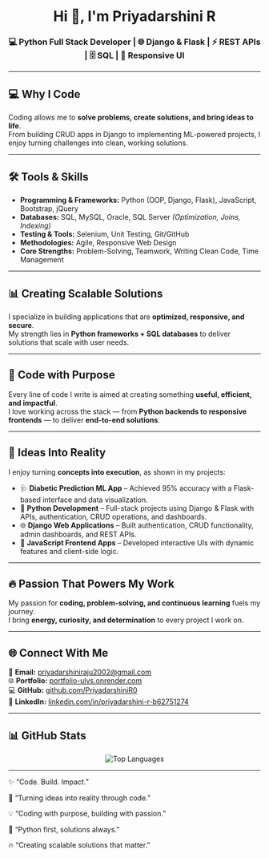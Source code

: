 <h1 align="center">Hi 👋, I'm Priyadarshini R</h1>
<h3 align="center">💻 Python Full Stack Developer | 🌐 Django & Flask | ⚡ REST APIs | 🗄️ SQL | 🎨 Responsive UI</h3>  

---

## 💻 Why I Code  
Coding allows me to **solve problems, create solutions, and bring ideas to life**.  
From building CRUD apps in Django to implementing ML-powered projects, I enjoy turning challenges into clean, working solutions.  

---

## 🛠️ Tools & Skills  

- **Programming & Frameworks:** Python (OOP, Django, Flask), JavaScript, Bootstrap, jQuery  
- **Databases:** SQL, MySQL, Oracle, SQL Server *(Optimization, Joins, Indexing)*  
- **Testing & Tools:** Selenium, Unit Testing, Git/GitHub  
- **Methodologies:** Agile, Responsive Web Design  
- **Core Strengths:** Problem-Solving, Teamwork, Writing Clean Code, Time Management  

---

## 📊 Creating Scalable Solutions  
I specialize in building applications that are **optimized, responsive, and secure**.  
My strength lies in **Python frameworks + SQL databases** to deliver solutions that scale with user needs.  

---

## 🎨 Code with Purpose  
Every line of code I write is aimed at creating something **useful, efficient, and impactful**.  
I love working across the stack — from **Python backends to responsive frontends** — to deliver **end-to-end solutions**.  

---

## 🧠 Ideas Into Reality  
I enjoy turning **concepts into execution**, as shown in my projects:  
- 🩺 **Diabetic Prediction ML App** – Achieved 95% accuracy with a Flask-based interface and data visualization.  
- 🐍 **Python Development** – Full-stack projects using Django & Flask with APIs, authentication, CRUD operations, and dashboards.  
- 🌐 **Django Web Applications** – Built authentication, CRUD functionality, admin dashboards, and REST APIs.  
- 💛 **JavaScript Frontend Apps** – Developed interactive UIs with dynamic features and client-side logic.  

---

## 🔥 Passion That Powers My Work  
My passion for **coding, problem-solving, and continuous learning** fuels my journey.  
I bring **energy, curiosity, and determination** to every project I work on.  

---

## 🌐 Connect With Me  

📩 **Email:** [priyadarshiniraju2002@gmail.com](mailto:priyadarshiniraju2002@gmail.com)  
🌐 **Portfolio:** [portfolio-ulvs.onrender.com](https://portfolio-ulvs.onrender.com/)  
💻 **GitHub:** [github.com/PriyadarshiniR0](https://github.com/PriyadarshiniR0)  
🔗 **LinkedIn:** [linkedin.com/in/priyadarshini-r-b62751274](https://www.linkedin.com/in/priyadarshini-r-b62751274/)  

---

## 📊 GitHub Stats  

<p align="center">
  <img src="https://github-readme-stats.vercel.app/api/top-langs/?username=PriyadarshiniR0&layout=compact&theme=tokyonight" alt="Top Languages"/>
</p>  

---

✨ “Code. Build. Impact.”

🚀 “Turning ideas into reality through code.”

💡 “Coding with purpose, building with passion.”

🐍 “Python first, solutions always.”

🔥 “Creating scalable solutions that matter.”
